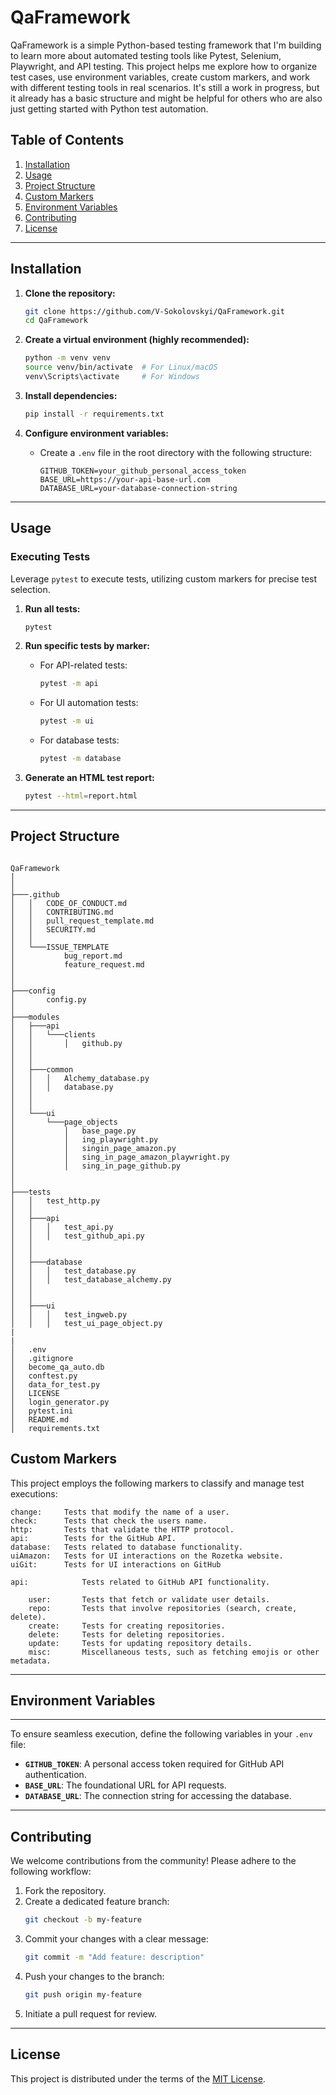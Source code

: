 # QaFramework

QaFramework is a simple Python-based testing framework that I'm building to learn more about automated testing tools like Pytest, Selenium, Playwright, and API testing.
This project helps me explore how to organize test cases, use environment variables, create custom markers, and work with different testing tools in real scenarios.
It's still a work in progress, but it already has a basic structure and might be helpful for others who are also just getting started with Python test automation.

## Table of Contents
1. [Installation](#installation)
2. [Usage](#usage)
3. [Project Structure](#project-structure)
4. [Custom Markers](#custom-markers)
5. [Environment Variables](#environment-variables)
6. [Contributing](#contributing)
7. [License](#license)





---

## Installation

1. **Clone the repository:**
   ```bash
   git clone https://github.com/V-Sokolovskyi/QaFramework.git
   cd QaFramework
   ```

2. **Create a virtual environment (highly recommended):**
   ```bash
   python -m venv venv
   source venv/bin/activate  # For Linux/macOS
   venv\Scripts\activate     # For Windows
   ```

3. **Install dependencies:**
   ```bash
   pip install -r requirements.txt
   ```

4. **Configure environment variables:**
   - Create a `.env` file in the root directory with the following structure:
     ```
     GITHUB_TOKEN=your_github_personal_access_token
     BASE_URL=https://your-api-base-url.com
     DATABASE_URL=your-database-connection-string
     ```

---

## Usage

### Executing Tests

Leverage `pytest` to execute tests, utilizing custom markers for precise test selection.

1. **Run all tests:**
   ```bash
   pytest
   ```

2. **Run specific tests by marker:**
   - For API-related tests:
     ```bash
     pytest -m api
     ```
   - For UI automation tests:
     ```bash
     pytest -m ui
     ```
   - For database tests:
     ```bash
     pytest -m database
     ```

3. **Generate an HTML test report:**
   ```bash
   pytest --html=report.html
   ```

---

## Project Structure


```plaintext

QaFramework
│   
│   
├───.github
│   │   CODE_OF_CONDUCT.md
│   │   CONTRIBUTING.md
│   │   pull_request_template.md
│   │   SECURITY.md
│   │   
│   └───ISSUE_TEMPLATE
│           bug_report.md
│           feature_request.md
│                         
│       
├───config
│       config.py
│       
├───modules
│   ├───api
│   │   └───clients
│   │       │   github.py
│   │      
│   │               
│   ├───common
│   │   │   Alchemy_database.py
│   │   │   database.py
│   │     
│   │           
│   └───ui
│       └───page_objects
│           │   base_page.py
│           │   ing_playwright.py
│           │   singin_page_amazon.py
│           │   sing_in_page_amazon_playwright.py
│           │   sing_in_page_github.py
│          
│                   
├───tests
│   │   test_http.py
│   │   
│   ├───api
│   │   │   test_api.py
│   │   │   test_github_api.py
│   │   
│   │           
│   ├───database
│   │   │   test_database.py
│   │   │   test_database_alchemy.py
│   │  
│   │           
│   ├───ui
│   │   │   test_ingweb.py
│   │   │   test_ui_page_object.py
|
|
│   .env
│   .gitignore
│   become_qa_auto.db
│   conftest.py
│   data_for_test.py
│   LICENSE
│   login_generator.py
│   pytest.ini
│   README.md
│   requirements.txt        
```


## Custom Markers


This project employs the following markers to classify and manage test executions:

    change:     Tests that modify the name of a user.
    check:      Tests that check the users name.
    http:       Tests that validate the HTTP protocol.
    api:        Tests for the GitHub API.
    database:   Tests related to database functionality.
    uiAmazon:   Tests for UI interactions on the Rozetka website.
    uiGit:      Tests for UI interactions on GitHub 
    
    api:            Tests related to GitHub API functionality.
    
        user:       Tests that fetch or validate user details.
        repo:       Tests that involve repositories (search, create, delete).
        create:     Tests for creating repositories.
        delete:     Tests for deleting repositories.
        update:     Tests for updating repository details.
        misc:       Miscellaneous tests, such as fetching emojis or other metadata.
    

---

## Environment Variables
---
To ensure seamless execution, define the following variables in your `.env` file:

- **`GITHUB_TOKEN`**: A personal access token required for GitHub API authentication.
- **`BASE_URL`**: The foundational URL for API requests.
- **`DATABASE_URL`**: The connection string for accessing the database.

---

## Contributing

We welcome contributions from the community! Please adhere to the following workflow:

1. Fork the repository.
2. Create a dedicated feature branch:
   ```bash
   git checkout -b my-feature
   ```
3. Commit your changes with a clear message:
   ```bash
   git commit -m "Add feature: description"
   ```
4. Push your changes to the branch:
   ```bash
   git push origin my-feature
   ```
5. Initiate a pull request for review.

---

## License

This project is distributed under the terms of the [MIT License](LICENSE).

